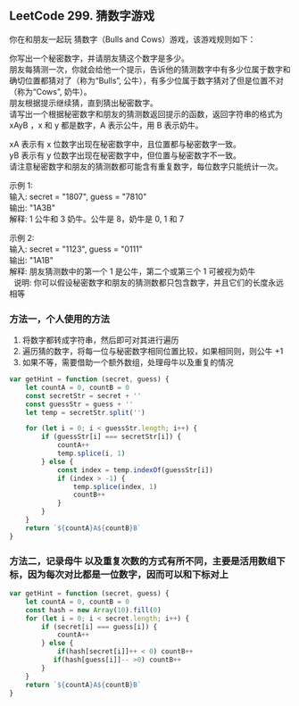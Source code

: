 ## LeetCode 299. 猜数字游戏

你在和朋友一起玩 猜数字（Bulls and Cows）游戏，该游戏规则如下：  

你写出一个秘密数字，并请朋友猜这个数字是多少。  
朋友每猜测一次，你就会给他一个提示，告诉他的猜测数字中有多少位属于数字和确切位置都猜对了（称为“Bulls”, 公牛），有多少位属于数字猜对了但是位置不对（称为“Cows”, 奶牛）。  
朋友根据提示继续猜，直到猜出秘密数字。  
请写出一个根据秘密数字和朋友的猜测数返回提示的函数，返回字符串的格式为 xAyB ，x 和 y 都是数字，A 表示公牛，用 B 表示奶牛。  
 
xA 表示有 x 位数字出现在秘密数字中，且位置都与秘密数字一致。  
yB 表示有 y 位数字出现在秘密数字中，但位置与秘密数字不一致。  
请注意秘密数字和朋友的猜测数都可能含有重复数字，每位数字只能统计一次。  


示例 1:  
输入: secret = "1807", guess = "7810"  
输出: "1A3B"  
解释: 1 公牛和 3 奶牛。公牛是 8，奶牛是 0, 1 和 7  

示例 2:  
输入: secret = "1123", guess = "0111"  
输出: "1A1B"  
解释: 朋友猜测数中的第一个 1 是公牛，第二个或第三个 1 可被视为奶牛  
 
说明: 你可以假设秘密数字和朋友的猜测数都只包含数字，并且它们的长度永远相等  


### 方法一，个人使用的方法
1. 将数字都转成字符串，然后即可对其进行遍历
2. 遍历猜的数字，将每一位与秘密数字相同位置比较，如果相同则，则公牛 +1
3. 如果不等，需要借助一个额外数组，处理母牛以及重复的情况

```javascript
var getHint = function (secret, guess) {
    let countA = 0, countB = 0
    const secretStr = secret + ''
    const guessStr = guess + ''
    let temp = secretStr.split('')

    for (let i = 0; i < guessStr.length; i++) {
        if (guessStr[i] === secretStr[i]) {
            countA++
            temp.splice(i, 1)
        } else {
            const index = temp.indexOf(guessStr[i])
            if (index > -1) {
                temp.splice(index, 1)
                countB++
            }
        }
    }
    return `${countA}A${countB}B`
}
```


###  方法二，记录母牛 以及重复次数的方式有所不同，主要是活用数组下标，因为每次对比都是一位数字，因而可以和下标对上

```javascript
var getHint = function (secret, guess) {
    let countA = 0, countB = 0
    const hash = new Array(10).fill(0)
    for (let i = 0; i < secret.length; i++) {
        if (secret[i] === guess[i]) {
            countA++
        } else {
            if(hash[secret[i]]++ < 0) countB++
           if(hash[guess[i]]-- >0) countB++
        }
    }
    return `${countA}A${countB}B`
}
```